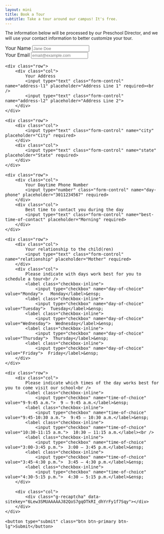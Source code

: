 ```yaml
---
layout: mini 
title: Book a Tour 
subtitle: Take a tour around our campus! It's free. 
---
```


The information below will be processed by our Preschool Director, and we will use your contact information to better customize your tour. 

<form style="font-size: 16px" accept-charset="UTF-8" action="https://usebasin.com/f/884f5d0234a2" method="POST">
    <div class="row">
        <div class="col">
            Your Name
            <input type="text" class="form-control" name="name" placeholder="Jane Doe" required>
        </div>
        <div class="col">
            Your Email
            <input type="email" class="form-control" name="email" placeholder="email@example.com" required>
        </div>
    </div>

    <div class="row">
        <div class="col">
            Your Address
            <input type="text" class="form-control" name="address-l1" placeholder="Address Line 1" required><br />
            <input type="text" class="form-control" name="address-l2" placeholder="Address Line 2">
        </div>
    </div>

    <div class="row">
        <div class="col">
            <input type="text" class="form-control" name="city" placeholder="City" required>
        </div>
        <div class="col">
            <input type="text" class="form-control" name="state" placeholder="State" required>
        </div>
    </div>

    <div class="row">
        <div class="col">
            Your Daytime Phone Number
            <input type="number" class="form-control" name="day-phone" placeholder="3011234567" required>
        </div>
        <div class="col">
            Best time to contact you during the day
            <input type="text" class="form-control" name="best-time-of-contact" placeholder="Morning" required>
        </div>
    </div>

    <div class="row">
        <div class="col">
            Your relationship to the child(ren)
            <input type="text" class="form-control" name="relationship" placeholder="Mother" required>
        </div>
        <div class="col">
            Please indicate with days work best for you to schedule a tour<br />
            <label class="checkbox-inline">
                <input type="checkbox" name="day-of-choice" value="Monday">   Monday</label>&ensp;
            <label class="checkbox-inline">
                <input type="checkbox" name="day-of-choice" value="Tuesday">  Tuesday</label>&ensp;
            <label class="checkbox-inline">
                <input type="checkbox" name="day-of-choice" value="Wednesday">  Wednesday</label>&ensp;
            <label class="checkbox-inline">
                <input type="checkbox" name="day-of-choice" value="Thursday">  Thursday</label>&ensp;
            <label class="checkbox-inline">
                <input type="checkbox" name="day-of-choice" value="Friday">  Friday</label>&ensp;
        </div>
    </div>

    <div class="row">
        <div class="col">
            Please indicate which times of the day works best for you to come visit our school<br />
            <label class="checkbox-inline">
                <input type="checkbox" name="time-of-choice" value="9-9:45 a.m.">  9 – 9:45 a.m.</label>&ensp;
            <label class="checkbox-inline">
                <input type="checkbox" name="time-of-choice" value="9:45-10:30 a.m.">  9:45 – 10:30 a.m.</label>&ensp;
            <label class="checkbox-inline">
                <input type="checkbox" name="time-of-choice" value="10:30-11:15 a.m.">  10:30 – 11:15 a.m.</label><br />
            <label class="checkbox-inline">
                <input type="checkbox" name="time-of-choice" value="3:00-3:45 p.m.">  3:00 – 3:45 p.m.</label>&ensp;
            <label class="checkbox-inline">
                <input type="checkbox" name="time-of-choice" value="3:45-4:30 p.m.">  3:45 – 4:30 p.m.</label>&ensp;
            <label class="checkbox-inline">
                <input type="checkbox" name="time-of-choice" value="4:30-5:15 p.m.">  4:30 – 5:15 p.m.</label>&ensp;
        </div>

        <div class="col">
            <div class="g-recaptcha" data-sitekey="6Lew3SMUAAAAAJ82QoS7gqOTkRI_dhYrFy1f7Sqy"></div>
        </div>
    </div>

    <button type="submit" class="btn btn-primary btn-lg">Submit</button>
</form>